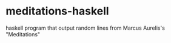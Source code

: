 # meditations-haskell
haskell program that output random lines from Marcus Aurelis's "Meditations" 
